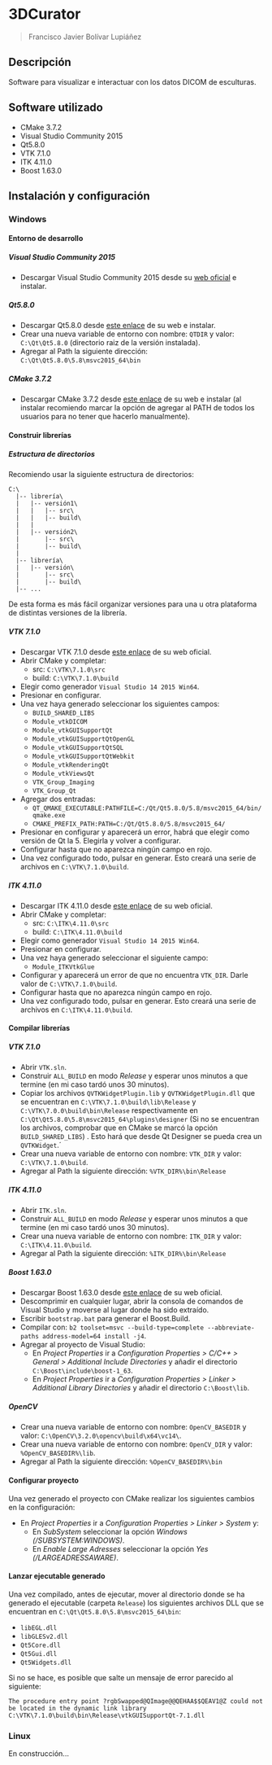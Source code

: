 # 3DCurator

> Francisco Javier Bolívar Lupiáñez

## Descripción

Software para visualizar e interactuar con los datos DICOM de esculturas.

## Software utilizado

* CMake 3.7.2
* Visual Studio Community 2015
* Qt5.8.0
* VTK 7.1.0
* ITK 4.11.0
* Boost 1.63.0

## Instalación y configuración

### Windows

#### Entorno de desarrollo

##### Visual Studio Community 2015

* Descargar Visual Studio Community 2015 desde su [web oficial](https://www.visualstudio.com/es-es/downloads/download-visual-studio-vs.aspx) e instalar.

##### Qt5.8.0

* Descargar Qt5.8.0 desde [este enlace](http://download.qt.io/official_releases/qt/5.8/5.8.0/qt-opensource-windows-x86-msvc2015_64-5.8.0.exe) de su web e instalar.
* Crear una nueva variable de entorno con nombre: `QTDIR` y valor: `C:\Qt\Qt5.8.0` (directorio raiz de la versión instalada).
* Agregar al Path la siguiente dirección: `C:\Qt\Qt5.8.0\5.8\msvc2015_64\bin`

##### CMake 3.7.2

* Descargar CMake 3.7.2 desde [este enlace](https://cmake.org/files/v3.7/cmake-3.7.2-win64-x64.msi) de su web e instalar (al instalar recomiendo marcar la opción de agregar al PATH de todos los usuarios para no tener que hacerlo manualmente).

#### Construir librerías

##### Estructura de directorios

Recomiendo usar la siguiente estructura de directorios:

```
C:\
  |-- librería\
  |   |-- versión1\
  |   |   |-- src\
  |   |   |-- build\
  |   |
  |   |-- versión2\
  |       |-- src\
  |       |-- build\
  |
  |-- librería\
  |   |-- versión\
  |       |-- src\
  |       |-- build\
  |-- ...
```

De esta forma es más fácil organizar versiones para una u otra plataforma de distintas versiones de la librería.

##### VTK 7.1.0

* Descargar VTK 7.1.0 desde [este enlace](http://www.vtk.org/files/release/7.1/VTK-7.1.0.zip) de su web oficial.
* Abrir CMake y completar:
  + src: `C:\VTK\7.1.0\src`
  + build: `C:\VTK\7.1.0\build`
* Elegir como generador `Visual Studio 14 2015 Win64`.
* Presionar en configurar.
* Una vez haya generado seleccionar los siguientes campos:
  + `BUILD_SHARED_LIBS`
  + `Module_vtkDICOM`
  + `Module_vtkGUISupportQt`
  + `Module_vtkGUISupportQtOpenGL`
  + `Module_vtkGUISupportQtSQL`
  + `Module_vtkGUISupportQtWebkit`
  + `Module_vtkRenderingQt`
  + `Module_vtkViewsQt`
  + `VTK_Group_Imaging`
  + `VTK_Group_Qt`
* Agregar dos entradas:
  + `QT_QMAKE_EXECUTABLE:PATHFILE=C:/Qt/Qt5.8.0/5.8/msvc2015_64/bin/qmake.exe`
  + `CMAKE_PREFIX_PATH:PATH=C:/Qt/Qt5.8.0/5.8/msvc2015_64/`
* Presionar en configurar y aparecerá un error, habrá que elegir como versión de Qt la 5. Elegirla y volver a configurar.
* Configurar hasta que no aparezca ningún campo en rojo.
* Una vez configurado todo, pulsar en generar. Esto creará una serie de archivos en `C:\VTK\7.1.0\build`.

##### ITK 4.11.0

* Descargar ITK 4.11.0 desde [este enlace](https://sourceforge.net/projects/itk/files/itk/4.11/InsightToolkit-4.11.0.zip/download) de su web oficial.
* Abrir CMake y completar:
  + src: `C:\ITK\4.11.0\src`
  + build: `C:\ITK\4.11.0\build`
* Elegir como generador `Visual Studio 14 2015 Win64`.
* Presionar en configurar.
* Una vez haya generado seleccionar el siguiente campo:
  + `Module_ITKVtkGlue`
* Configurar y aparecerá un error de que no encuentra `VTK_DIR`. Darle valor de `C:\VTK\7.1.0\build`.
* Configurar hasta que no aparezca ningún campo en rojo.
* Una vez configurado todo, pulsar en generar. Esto creará una serie de archivos en `C:\ITK\4.11.0\build`.

#### Compilar librerías

##### VTK 7.1.0

* Abrir `VTK.sln`.
* Construir `ALL_BUILD` en modo *Release* y esperar unos minutos a que termine (en mi caso tardó unos 30 minutos).
* Copiar los archivos `QVTKWidgetPlugin.lib` y `QVTKWidgetPlugin.dll` que se encuentran en `C:\VTK\7.1.0\build\lib\Release` y  `C:\VTK\7.0.0\build\bin\Release` respectivamente en `C:\Qt\Qt5.8.0\5.8\msvc2015_64\plugins\designer` (Si no se encuentran los archivos, comprobar que en CMake se marcó la opción `BUILD_SHARED_LIBS`) . Esto hará que desde Qt Designer se pueda crea un `QVTKWidget`.´
* Crear una nueva variable de entorno con nombre: `VTK_DIR` y valor: `C:\VTK\7.1.0\build`.
* Agregar al Path la siguiente dirección: `%VTK_DIR%\bin\Release`

##### ITK 4.11.0

* Abrir `ITK.sln`.
* Construir `ALL_BUILD` en modo *Release* y esperar unos minutos a que termine (en mi caso tardó unos 30 minutos).
* Crear una nueva variable de entorno con nombre: `ITK_DIR` y valor: `C:\ITK\4.11.0\build`.
* Agregar al Path la siguiente dirección: `%ITK_DIR%\bin\Release`

##### Boost 1.63.0

* Descargar Boost 1.63.0 desde [este enlace](http://sourceforge.net/projects/boost/files/boost/1.63.0/) de su web oficial.
* Descomprimir en cualquier lugar, abrir la consola de comandos de Visual Studio y moverse al lugar donde ha sido extraído.
* Escribir `bootstrap.bat` para generar el Boost.Build.
* Compilar con: `b2 toolset=msvc --build-type=complete --abbreviate-paths address-model=64 install -j4`.
* Agregar al proyecto de Visual Studio:
  + En *Project Properties* ir a *Configuration Properties > C/C++ > General > Additional Include Directories* y añadir el directorio `C:\Boost\include\boost-1_63`.
  + En *Project Properties* ir a *Configuration Properties > Linker > Additional Library Directories* y añadir el directorio `C:\Boost\lib`.

##### OpenCV

* Crear una nueva variable de entorno con nombre: `OpenCV_BASEDIR` y valor: `C:\OpenCV\3.2.0\opencv\build\x64\vc14\`.
* Crear una nueva variable de entorno con nombre: `OpenCV_DIR` y valor: `%OpenCV_BASEDIR%\lib`.
* Agregar al Path la siguiente dirección: `%OpenCV_BASEDIR%\bin`

#### Configurar proyecto

Una vez generado el proyecto con CMake realizar los siguientes cambios en la configuración:

* En *Project Properties* ir a *Configuration Properties > Linker > System* y:
  + En *SubSystem* seleccionar la opción *Windows (/SUBSYSTEM:WINDOWS)*.
  + En *Enable Large Adresses* seleccionar la opción *Yes (/LARGEADRESSAWARE)*.

#### Lanzar ejecutable generado

Una vez compilado, antes de ejecutar, mover al directorio donde se ha generado el ejecutable (carpeta `Release`) los siguientes archivos DLL que se encuentran en `C:\Qt\Qt5.8.0\5.8\msvc2015_64\bin`:

* `libEGL.dll`
* `libGLESv2.dll`
* `Qt5Core.dll`
* `Qt5Gui.dll`
* `Qt5Widgets.dll`

Si no se hace, es posible que salte un mensaje de error parecido al siguiente: 

```
The procedure entry point ?rgbSwapped@QImage@@QEHAA$$QEAV1@Z could not be located in the dynamic link library C:\VTK\7.1.0\build\bin\Release\vtkGUISupportQt-7.1.dll
```

### Linux

En construcción...
